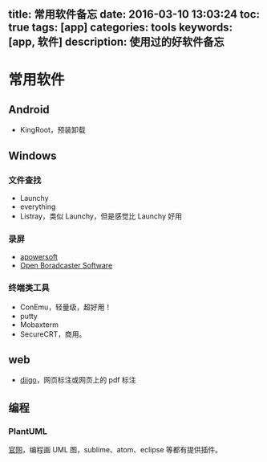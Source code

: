 title: 常用软件备忘
date: 2016-03-10 13:03:24
toc: true
tags: [app]
categories: tools
keywords: [app, 软件]
description: 使用过的好软件备忘
---


常用软件
========

## Android

* KingRoot，预装卸载

## Windows
### 文件查找

* Launchy
* everything
* Listray，类似 Launchy，但是感觉比 Launchy 好用

### 录屏
* [apowersoft](https://www.apowersoft.cn/free-online-screen-recorder)
* [Open Boradcaster Software](https://obsproject.com/)

### 终端类工具
* ConEmu，轻量级，超好用！
* putty
* Mobaxterm
* SecureCRT，商用。

## web

* [diigo](https://www.diigo.com/)，网页标注或网页上的 pdf 标注

## 编程

### PlantUML
[官网](http://plantuml.com/)，编程画 UML 图，sublime、atom、eclipse 等都有提供插件。
